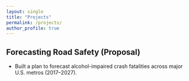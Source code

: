 ```yaml
---
layout: single
title: "Projects"
permalink: /projects/
author_profile: true
---
```


## Forecasting Road Safety (Proposal)
- Built a plan to forecast alcohol-impaired crash fatalities across major U.S. metros (2017–2027).
